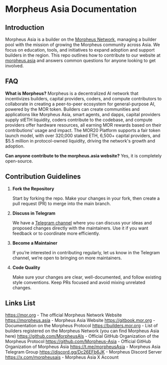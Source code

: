 # Morpheus Asia Documentation

## Introduction

Morpheus Asia is a builder on the [Morpheus Network](https://mor.org), managing a builder pool with the mission of growing the Morpheus community across Asia. We focus on education, tools, and initiatives to expand adoption and support builders in the region. This repo outlines how to contribute to our website at [morpheus.asia](https://morpheus.asia) and answers common questions for anyone looking to get involved.
## FAQ
**What is Morpheus?**
Morpheus is a decentralized AI network that incentivizes builders, capital providers, coders, and compute contributors to collaborate in creating a peer-to-peer ecosystem for general-purpose AI, powered by the MOR token. Builders can create communities and applications like Morpheus Asia, smart agents, and dapps, capital providers supply stETH liquidity, coders contribute to the codebase, and compute providers offer hardware resources, all earning MOR rewards based on their contributions' usage and impact. The MOR20 Platform supports a fair token launch model, with over 320,000 staked ETH, 6,500+ capital providers, and $5.5 million in protocol-owned liquidity, driving the network's growth and adoption.

**Can anyone contribute to the morpheus.asia website?**
Yes, it is completely open-source.
## Contribution Guidelines
1. **Fork the Repository**
    
    Start by forking the repo. Make your changes in your fork, then create a pull request (PR) to merge into the main branch.
    
2. **Discuss in Telegram**
    
    We have a [Telegram channel](https://t.me/morpheusAsia) where you can discuss your ideas and proposed changes directly with the maintainers. Use it if you want feedback or to coordinate more efficiently.
    
3. **Become a Maintainer**
    
    If you’re interested in contributing regularly, let us know in the Telegram channel, we’re open to bringing on more maintainers.
    
4. **Code Quality**
    
    Make sure your changes are clear, well-documented, and follow existing style conventions. Keep PRs focused and avoid mixing unrelated changes.

## Links List
https://mor.org - The official Morpheus Network Website
https://morpheus.asia - Morpheus Asia Website
https://gitbook.mor.org - Documentation on the Morpheus Protocol
https://builders.mor.org - List of builders registered on the Morpheus Network (you can find Morpheus Asia here)
https://github.com/MorpheusAIs - Official GitHub Organization of the Morpheus Protocol
https://github.com/Morpheus-Asia - Official GitHub Organization of Morpheus Asia
https://t.me/morpheusAsia - Morpheus Asia Telegram Group
https://discord.gg/Dc26EFb6JK - Morpheus Discord Server
https://x.com/morpheusais - Morpheus Asia X Account


